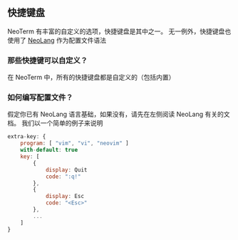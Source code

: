 ## 快捷键盘

NeoTerm 有丰富的自定义的选项，快捷键盘是其中之一。
无一例外，快捷键盘也使用了 [NeoLang](neo-lang.md) 作为配置文件语法

### 那些快捷键可以自定义？

在 NeoTerm 中，所有的快捷键盘都是自定义的（包括内置）

### 如何编写配置文件？

假定你已有 NeoLang 语言基础，如果没有，请先在左侧阅读 NeoLang 有关的文档。
我们以一个简单的例子来说明

```js
extra-key: {
    program: [ "vim", "vi", "neovim" ]
    with-default: true
    key: [
        {
            display: Quit
            code: ":q!"
        },
        {
            display: Esc
            code: "<Esc>"
        },
        ...
    ]
}
```